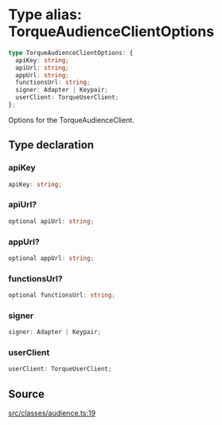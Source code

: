 # Type alias: TorqueAudienceClientOptions

```ts
type TorqueAudienceClientOptions: {
  apiKey: string;
  apiUrl: string;
  appUrl: string;
  functionsUrl: string;
  signer: Adapter | Keypair;
  userClient: TorqueUserClient;
};
```

Options for the TorqueAudienceClient.

## Type declaration

### apiKey

```ts
apiKey: string;
```

### apiUrl?

```ts
optional apiUrl: string;
```

### appUrl?

```ts
optional appUrl: string;
```

### functionsUrl?

```ts
optional functionsUrl: string;
```

### signer

```ts
signer: Adapter | Keypair;
```

### userClient

```ts
userClient: TorqueUserClient;
```

## Source

[src/classes/audience.ts:19](https://github.com/torque-labs/torque-ts-sdk/blob/60b058a1261e69e5eb8f4ad7130e050df24bb92d/src/classes/audience.ts#L19)

